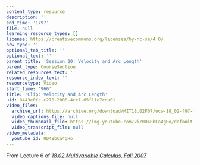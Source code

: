 ```yaml
---
content_type: resource
description: ''
end_time: '1797'
file: null
learning_resource_types: []
license: https://creativecommons.org/licenses/by-nc-sa/4.0/
ocw_type: ''
optional_tab_title: ''
optional_text: ''
parent_title: 'Session 20: Velocity and Arc Length'
parent_type: CourseSection
related_resources_text: ''
resource_index_text: ''
resourcetype: Video
start_time: '966'
title: 'Clip: Velocity and Arc Length'
uid: 8443e0fc-c270-2008-4cc1-65f11e7cda01
video_files:
  archive_url: https://archive.org/download/MIT18.02F07/ocw-18_02-f07-lec06_300k.mp4
  video_captions_file: null
  video_thumbnail_file: https://img.youtube.com/vi/0D4BbCa4gHo/default.jpg
  video_transcript_file: null
video_metadata:
  youtube_id: 0D4BbCa4gHo
---
```


From Lecture 6 of [_18.02 Multivariable Calculus, Fall 2007_](/courses/18-02-multivariable-calculus-fall-2007/video_galleries/video-lectures)


